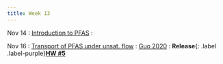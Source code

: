 ```yaml
---
title: Week 13
---
```


Nov 14
: [Introduction to PFAS](https://guoporousmedialab.github.io/HWRS505-405-2024Fall/lecture/)
  : [](#)

Nov 16
: [Transport of PFAS under unsat. flow](https://guoporousmedialab.github.io/HWRS505-405-2024Fall/lecture/)
  : [Guo 2020](https://guolab.arizona.edu/pdfs/publications/2020_Guo_et_al_WRR.pdf)
: **Release**{: .label .label-purple}[**HW #5**](#)		

